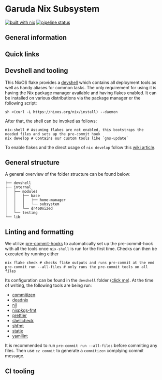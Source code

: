 # Garuda Nix Subsystem

[![built with nix](https://img.shields.io/static/v1?logo=nixos&logoColor=white&label=&message=Built%20with%20Nix&color=41439a)](https://builtwithnix.org)
[![pipeline status](https://gitlab.com/garuda-linux/garuda-nix-subsystem/badges/main/pipeline.svg)](https://gitlab.com/garuda-linux/garuda-nix-subsystem/-/commits/main)

## General information

## Quick links

## Devshell and tooling

This NixOS flake provides a [devshell](https://github.com/numtide/devshell) which contains all deployment tools as well as handy aliases for common tasks.
The only requirement for using it is having the Nix package manager available and having flakes enabled. It can be installed on various distributions via the package manager or the following script:

```
sh <(curl -L https://nixos.org/nix/install) --daemon
```

After that, the shell can be invoked as follows:

```
nix-shell # Assuming flakes are not enabled, this bootstraps the needed files and sets up the pre-commit hook
nix develop # Contains our custom tools like `gns-update`
```

To enable flakes and the direct usage of `nix develop` follow this [wiki article](https://nixos.wiki/wiki/Flakes#Other_Distros:_Without_Home-Manager).

## General structure

A general overview of the folder structure can be found below:

```
├── devshell
├── internal
│   ├── modules
│   │   ├── base
│   │   │   ├── home-manager
│   │   │   └── subsystem
│   │   └── dr460nized
│   └── testing
└── lib
```

## Linting and formatting

We utilize [pre-commit-hooks](https://github.com/cachix/pre-commit-hooks.nix) to automatically set up the pre-commit-hook with all the tools once `nix-shell` is run for the first time. Checks can then be executed by running either

```
nix flake check # checks flake outputs and runs pre-commit at the end
pre-commit run --all-files # only runs the pre-commit tools on all files
```

Its configuration can be found in the `devshell` folder ([click me](https://gitlab.com/garuda-linux/infra-nix/-/blob/main/devshell/flake-module.nix?ref_type=heads#L110)). At the time of writing, the following tools are being run:

- [commitizen](https://github.com/commitizen-tools/commitizen)
- [deadnix](https://github.com/astro/deadnix)
- [nil](https://github.com/oxalica/nil)
- [nixpkgs-fmt](https://github.com/nix-community/nixpkgs-fmt)
- [prettier](https://prettier.io/)
- [shellcheck](https://github.com/koalaman/shellcheck)
- [shfmt](https://github.com/mvdan/sh)
- [statix](https://github.com/nerdypepper/statix)
- [yamllint](https://github.com/adrienverge/yamllint)

It is recommended to run `pre-commit run --all-files` before commiting any files. Then use `cz commit` to generate a `commitizen` complying commit message.

## CI tooling
